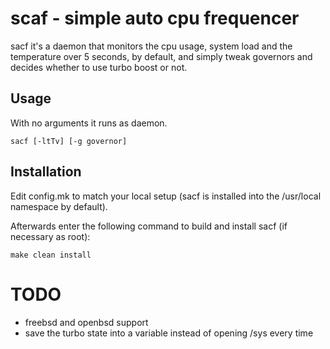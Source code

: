 scaf - simple auto cpu frequencer
=================================
sacf it's a daemon that monitors the cpu usage, system load and the temperature
over 5 seconds, by default, and simply tweak governors and decides whether to
use turbo boost or not.

Usage
-----
With no arguments it runs as daemon.

    sacf [-ltTv] [-g governor]


Installation
------------
Edit config.mk to match your local setup (sacf is installed into
the /usr/local namespace by default).

Afterwards enter the following command to build and install sacf
(if necessary as root):

    make clean install


TODO
====
- freebsd and openbsd support
- save the turbo state into a variable instead of opening /sys every time
